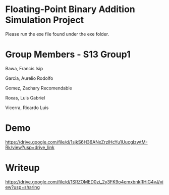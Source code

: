 # Floating-Point Binary Addition Simulation Project
Please run the exe file found under the exe folder.

# Group Members - S13 Group1
Bawa, Francis Isip

Garcia, Aurelio Rodolfo

Gomez, Zachary Recomendable

Roxas, Luis Gabriel

Vicerra, Ricardo Luis

# Demo
https://drive.google.com/file/d/1sjkS6H36ANxZrzlHcYu1UucgIzwtM-Rk/view?usp=drive_link

# Writeup
https://drive.google.com/file/d/1SRZOMED0zi_2y3FK9o4emxbnkRHiG4vJ/view?usp=sharing

